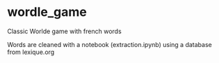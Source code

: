 # wordle_game

Classic Worlde game with french words

Words are cleaned with a notebook (extraction.ipynb) using a database from lexique.org
